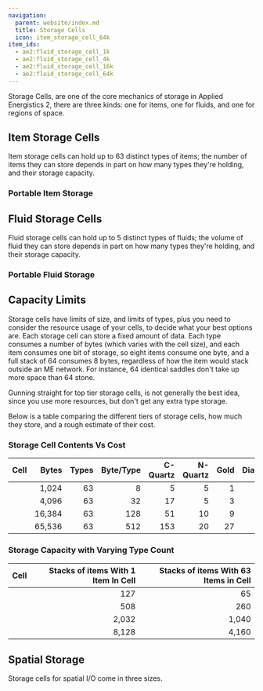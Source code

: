 ```yaml
---
navigation:
  parent: website/index.md
  title: Storage Cells
  icon: item_storage_cell_64k
item_ids:
  - ae2:fluid_storage_cell_1k
  - ae2:fluid_storage_cell_4k
  - ae2:fluid_storage_cell_16k
  - ae2:fluid_storage_cell_64k
---
```


Storage Cells, are one of the core mechanics of storage in Applied Energistics
2, there are three kinds: one for items, one for fluids, and one for regions of
space.

## Item Storage Cells

Item storage cells can hold up to 63 distinct types of items; the
number of items they can store depends in part on how many types they're
holding, and their storage capacity.

<ItemGrid>
  <ItemIcon id="item_storage_cell_1k" />
  <ItemIcon id="item_storage_cell_4k" />
  <ItemIcon id="item_storage_cell_16k" />
  <ItemIcon id="item_storage_cell_64k" />
</ItemGrid>

### Portable Item Storage

<ItemGrid>
  <ItemIcon id="portable_item_cell_1k" />
  <ItemIcon id="portable_item_cell_4k" />
  <ItemIcon id="portable_item_cell_16k" />
  <ItemIcon id="portable_item_cell_64k" />
</ItemGrid>

## Fluid Storage Cells

Fluid storage cells can hold up to 5 distinct types of fluids; the
volume of fluid they can store depends in part on how many types they're
holding, and their storage capacity.

<ItemGrid>
  <ItemIcon id="fluid_storage_cell_1k" />
  <ItemIcon id="fluid_storage_cell_4k" />
  <ItemIcon id="fluid_storage_cell_16k" />
  <ItemIcon id="fluid_storage_cell_64k" />
</ItemGrid>

### Portable Fluid Storage

<ItemGrid>
  <ItemIcon id="portable_fluid_cell_1k" />
  <ItemIcon id="portable_fluid_cell_4k" />
  <ItemIcon id="portable_fluid_cell_16k" />
  <ItemIcon id="portable_fluid_cell_64k" />
</ItemGrid>

## Capacity Limits

Storage cells have limits of size, and limits
of types, plus you need to consider the resource usage of your cells, to
decide what your best options are. Each storage cell can store a fixed amount
of data. Each type consumes a number of bytes (which varies with the cell
size), and each item consumes one bit of storage, so eight items consume one
byte, and a full stack of 64 consumes 8 bytes, regardless of how the item
would stack outside an ME network. For instance, 64 identical saddles don't
take up more space than 64 stone.

Gunning straight for top tier storage cells, is not generally the best idea,
since you use more resources, but don't get any extra type storage.

Below is a table comparing the different tiers of storage cells, how much they store, and
a rough estimate of their cost.

### Storage Cell Contents Vs Cost

| Cell                                    |  Bytes | Types | Byte/Type | C-Quartz | N-Quartz | Gold | Diamonds |
|-----------------------------------------|-------:|------:|----------:|---------:|---------:|-----:|---------:|
| <ItemLink id="item_storage_cell_1k" />  |  1,024 |    63 |         8 |        5 |        5 |    1 |        0 |
| <ItemLink id="item_storage_cell_4k" />  |  4,096 |    63 |        32 |       17 |        5 |    3 |        0 |
| <ItemLink id="item_storage_cell_16k" /> | 16,384 |    63 |       128 |       51 |       10 |    9 |        1 |
| <ItemLink id="item_storage_cell_64k" /> | 65,536 |    63 |       512 |      153 |       20 |   27 |        4 |

### Storage Capacity with Varying Type Count

| Cell                                    | Stacks of items With 1 Item In Cell | Stacks of items With 63 Items in Cell |
|-----------------------------------------|------------------------------------:|--------------------------------------:|
| <ItemLink id="item_storage_cell_1k" />  |                                 127 |                                    65 |
| <ItemLink id="item_storage_cell_4k" />  |                                 508 |                                   260 |
| <ItemLink id="item_storage_cell_16k" /> |                               2,032 |                                 1,040 |
| <ItemLink id="item_storage_cell_64k" /> |                               8,128 |                                 4,160 |

## Spatial Storage

Storage cells for spatial I/O come in three sizes.

<ItemGrid>
  <ItemIcon id="spatial_storage_cell_2" />
  <ItemIcon id="spatial_storage_cell_16" />
  <ItemIcon id="spatial_storage_cell_128" />
</ItemGrid>
